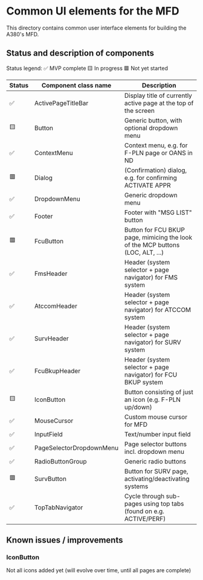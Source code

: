 # Common UI elements for the MFD

This directory contains common user interface elements for building the A380's MFD.

## Status and description of components
Status legend:
✅ MVP complete
🟨 In progress
🟥 Not yet started


| Status      | Component class name | Description |
| ------------- | ------------- | ------------- |
| ✅ | ActivePageTitleBar | Display title of currently active page at the top of the screen |
| 🟨 | Button | Generic button, with optional dropdown menu |
| ✅ | ContextMenu | Context menu, e.g. for F-PLN page or OANS in ND |
| 🟥 | Dialog | (Confirmation) dialog, e.g. for confirming ACTIVATE APPR |
| ✅ | DropdownMenu | Generic dropdown menu |
| ✅ | Footer | Footer with "MSG LIST" button |
| 🟥 | FcuButton | Button for FCU BKUP page, mimicing the look of the MCP buttons (LOC, ALT, ...) |
| ✅ | FmsHeader | Header (system selector + page navigator) for FMS system |
| ✅ | AtccomHeader | Header (system selector + page navigator) for ATCCOM system |
| ✅ | SurvHeader | Header (system selector + page navigator) for SURV system |
| ✅ | FcuBkupHeader | Header (system selector + page navigator) for FCU BKUP system |
| 🟨 | IconButton | Button consisting of just an icon (e.g. F-PLN up/down) |
| ✅ | MouseCursor | Custom mouse cursor for MFD |
| ✅ | InputField | Text/number input field |
| ✅ | PageSelectorDropdownMenu | Page selector buttons incl. dropdown menu |
| ✅ | RadioButtonGroup | Generic radio buttons |
| 🟥 | SurvButton | Button for SURV page, activating/deactivating systems |
| ✅ | TopTabNavigator | Cycle through sub-pages using top tabs (found on e.g. ACTIVE/PERF) |

## Known issues / improvements

### IconButton
Not all icons added yet (will evolve over time, until all pages are complete)
